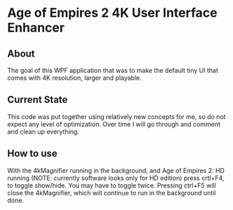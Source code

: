Age of Empires 2 4K User Interface Enhancer
===========================================

About
-----
The goal of this WPF application that was to make the default tiny UI that comes with 4K resolution, larger and playable.

Current State
-------------
This code was put together using relatively new concepts for me, so do not expect any level of optimization. Over time I will go through
and comment and clean up everything.

How to use
----------
With the 4kMagnifier running in the background, and Age of Empires 2: HD running (NOTE: currently software looks only for HD edition)
press crtl+F4, to toggle show/hide. You may have to toggle twice.
Pressing ctrl+F5 will close the 4kMagnifier, which will continue to run in the background until done.

